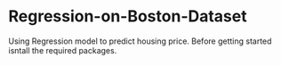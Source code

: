 # Regression-on-Boston-Dataset
Using Regression model to predict housing price.
Before getting started isntall the required packages.
